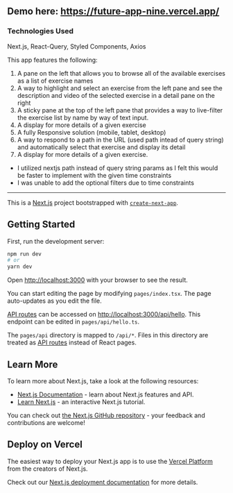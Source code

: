 ## Demo here: https://future-app-nine.vercel.app/

### Technologies Used
Next.js, React-Query, Styled Components, Axios

This app features the following:

1. A pane on the left that allows you to browse all of the available exercises as a list of exercise names
2. A way to highlight and select an exercise from the left pane and see the description and video of the selected exercise in a detail pane on the right
3. A sticky pane at the top of the left pane that provides a way to live-filter the exercise list by name by way of text input.
4. A display for more details of a given exercise
5. A fully Responsive solution (mobile, tablet, desktop)
6. A way to respond to a path in the URL (used path intead of query string) and automatically select that exercise and display its detail
7. A display for more details of a given exercise.

- I utilized nextjs path instead of query string params as I felt this would be faster to implement with the given time constraints
- I was unable to add the optional filters due to time constraints

---

This is a [Next.js](https://nextjs.org/) project bootstrapped with [`create-next-app`](https://github.com/vercel/next.js/tree/canary/packages/create-next-app).

## Getting Started

First, run the development server:

```bash
npm run dev
# or
yarn dev
```

Open [http://localhost:3000](http://localhost:3000) with your browser to see the result.

You can start editing the page by modifying `pages/index.tsx`. The page auto-updates as you edit the file.

[API routes](https://nextjs.org/docs/api-routes/introduction) can be accessed on [http://localhost:3000/api/hello](http://localhost:3000/api/hello). This endpoint can be edited in `pages/api/hello.ts`.

The `pages/api` directory is mapped to `/api/*`. Files in this directory are treated as [API routes](https://nextjs.org/docs/api-routes/introduction) instead of React pages.

## Learn More

To learn more about Next.js, take a look at the following resources:

- [Next.js Documentation](https://nextjs.org/docs) - learn about Next.js features and API.
- [Learn Next.js](https://nextjs.org/learn) - an interactive Next.js tutorial.

You can check out [the Next.js GitHub repository](https://github.com/vercel/next.js/) - your feedback and contributions are welcome!

## Deploy on Vercel

The easiest way to deploy your Next.js app is to use the [Vercel Platform](https://vercel.com/new?utm_medium=default-template&filter=next.js&utm_source=create-next-app&utm_campaign=create-next-app-readme) from the creators of Next.js.

Check out our [Next.js deployment documentation](https://nextjs.org/docs/deployment) for more details.
